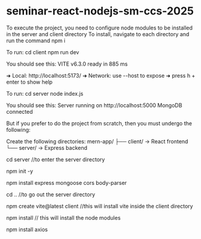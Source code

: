 # seminar-react-nodejs-sm-ccs-2025
To execute the project, you need to configure node modules to be installed in the server and client directory
To install, navigate to each directory and run the command npm i

To run:
cd client
npm run dev

You should see this:
  VITE v6.3.0  ready in 885 ms

  ➜  Local:   http://localhost:5173/
  ➜  Network: use --host to expose
  ➜  press h + enter to show help


To run:
cd server
node index.js


You should see this:
Server running on http://localhost:5000
MongoDB connected



But if you prefer to do the project from scratch, then you must undergo the following:


Create the following directories:
mern-app/
├── client/           → React frontend
└── server/           → Express backend


cd server //to enter the server directory

npm init -y

npm install express mongoose cors body-parser




cd .. //to go out the server directory

npm create vite@latest client //this will install vite inside the client directory

npm install // this will install the node modules

npm install axios




